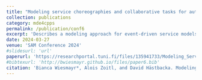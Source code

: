 ```yaml
---
title: "Modeling service choreographies and collaborative tasks for autonomous mixed-fleet systems"
collection: publications
category: mde4cpps
permalink: /publication/conf6
excerpt: 'Describes a modeling approach for event-driven service models that are instantiated in choreographies. This approach is presented in SysML, BPMN, and IEC 61499.'
date: 2024-03-27
venue: 'SAM Conference 2024'
#slidesurl: 'url'
paperurl: 'https://researchportal.tuni.fi/files/135941733/Modeling_Service_Choreographies_and_Collaborative_Tasks_for_Autonomous_Mixed-Fleet_Systems.pdf'
#bibtexurl: 'http://bwiesmayr.github.io/files/paper6.bib'
citation: 'Bianca Wiesmayr*, Alois Zoitl, and David Hästbacka. Modeling service choreographies and collaborative tasks for autonomous mixed-fleet systems. In MODELS Companion ’24: ACM/IEEE 27th International Conference on Model Driven Engineering Languages and Systems, pages 234–244, New York, US, 2024. ACM.'
---
```

